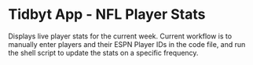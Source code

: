 # Tidbyt App - NFL Player Stats

Displays live player stats for the current week. Current workflow is to manually enter players and their ESPN Player IDs in the code file, and run the shell script to update the stats on a specific frequency.
